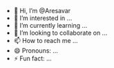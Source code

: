 - 👋 Hi, I’m @Aresavar
- 👀 I’m interested in ...
- 🌱 I’m currently learning ...
- 💞️ I’m looking to collaborate on ...
- 📫 How to reach me ...
- 😄 Pronouns: ...
- ⚡ Fun fact: ...

<!---
Aresavar/Aresavar is a ✨ special ✨ repository because its `README.md` (this file) appears on your GitHub profile.
You can click the Preview link to take a look at your changes.
--->

